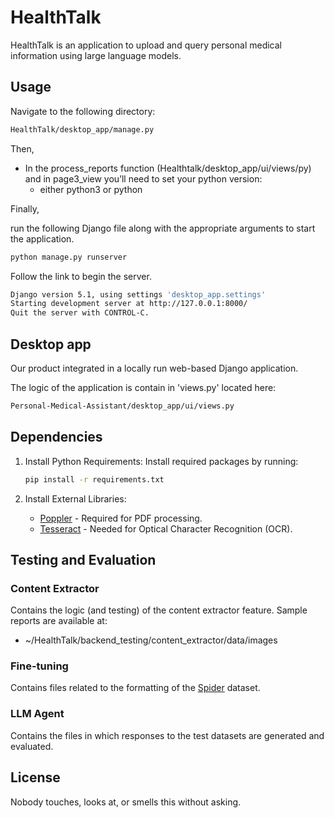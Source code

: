 # HealthTalk

HealthTalk is an application to upload and query personal medical information using large language models. 

## Usage

Navigate to the following directory:


```bash
HealthTalk/desktop_app/manage.py
```

Then, 

- In the process_reports function (Healthtalk/desktop_app/ui/views/py) and in page3_view you’ll need to set your python version:
    - either python3 or python

Finally, 

run the following Django file along with the appropriate arguments to start the application.

```bash
python manage.py runserver
```
Follow the link to begin the server.

```bash
Django version 5.1, using settings 'desktop_app.settings'
Starting development server at http://127.0.0.1:8000/
Quit the server with CONTROL-C.
```
## Desktop app

Our product integrated in a locally run web-based Django application. 

The logic of the application is contain in 'views.py' located here:

```bash
Personal-Medical-Assistant/desktop_app/ui/views.py
```

## Dependencies

1. Install Python Requirements:
Install required packages by running:
    
    ```bash
    pip install -r requirements.txt
    
    ```
    
2. Install External Libraries:
    - [Poppler](https://pdf2image.readthedocs.io/en/latest/installation.html#installing-poppler) - Required for PDF processing.
    - [Tesseract](https://tesseract-ocr.github.io/tessdoc/Installation.html) - Needed for Optical Character Recognition (OCR).
   
## Testing and Evaluation


### Content Extractor

Contains the logic (and testing) of the content extractor feature. 
Sample reports are available at:
- ~/HealthTalk/backend_testing/content_extractor/data/images

### Fine-tuning
Contains files related to the formatting of the [Spider](https://yale-lily.github.io/spider) dataset.

### LLM Agent
Contains the files in which responses to the test datasets are generated and evaluated. 

## License

Nobody touches, looks at, or smells this without asking. 
